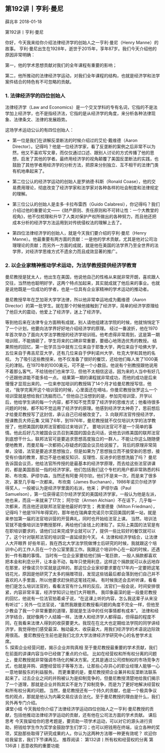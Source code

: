 
## 第192讲丨亨利·曼尼


薛兆丰
2018-01-18

第192讲丨亨利·曼尼


你好，今天我来给你介绍法律经济学的创始人之一亨利·曼尼（Henry Manne）的故事。
亨利·曼尼出生在1928年，逝世于2015年，享年87岁。我们今天介绍他的原因非常明确：

第一，他的学术思想贡献对我们的全年课程有重要的影响；

第二，他所推动的法律经济学运动，对我们全年课程的结构，也就是经济学和法学案件结合的特色有不可忽略的贡献。

### 1. 法律经济学的四位创始人

法律经济学（Law and Economics）是一个交叉学科的专有名词，它指的不是法学加上经济学，也不是指经济法，它指的是从经济学的角度，来分析各种法律现象、法律条文、法律的发展趋势。

这场学术运动公认的有四位创始人：

- 第一位是我们在讲解反垄断法的时候介绍过的艾伦·戴维德（Aaron Director）。记得吗？他是一位经济学家，看了反垄断的案例之后非常不以为然，他又不喜欢写文章，而仅仅通过口述、跟别人讨论的方式传播了他的思想，启发了其他的学者。最终用经济学的视角颠覆了美国反垄断法的实践，也鼓励了其他学者用经济学的分析方法，把原来分别独立、互不相干的法律门类有机地串起来了。

- 第二位公认的经济学运动的创始人是罗纳德·科斯（Ronald Coase），他的交易费用理论，彻底改变了经济学家和法学家对各种各样的社会制度和法律规定的理解。

- 第三位公认的创始人是圭多·卡拉布雷西（Guido Calabresi），你记得吗？我们介绍过他的重要论文——《财产原则、责任原则和不可转让性：一个大教堂的视角》，他不仅梳理和升华了人类对保护产权所做出的各种努力，而且他还把成本分析的经济学方法运用到对传统侵权法的理解上去了。

- 第四位法律经济学的创始人，就是今天我们要介绍的亨利·曼尼（Henry Manne）。他最重要有两方面的贡献：一是他的学术贡献，尤其是他对公司治理理论的贡献；而另外一方面的成就，就是他在美国的法学界乃至全世界的法学界，对经济学思维方式不遗余力而且成效显著的推广。

### 2. 以企业家精神推动学术运动，为法学教授提供经济学教育

曼尼教授是犹太人，他出生在美国，他说他自己的性格从来就非常开朗，喜欢跟人交往，当然他也聪明好学，这两个特点加起来，其实就成就了他后来的事业。也就是说他既是一位成功的学者，也是一位具有企业家精神的学术运动的推动者。


曼尼教授早年在芝加哥大学学法律，所以他非常幸运地成为戴维德（Aaron Director）的第一批学生。就在那个时候他接触到了经济学，简单的经济学原理给了他巨大的震动，他爱上了经济学，迷上了经济学。

等到他后来在法律专业方面稍有成就，别人请他组建法学院的时候，他就悄悄定下了一个计划，他要向法学界好好地介绍经济学的原理。
经过一番波折，他在1970年首次举办了面向大学法学教授的经济学培训班。他考虑得非常周到，这是第一期培训班，不能搞砸了，学生将来的口碑非常重要，要细心地筛选优秀的教授。
结果照他的回忆，第一批学员当中就有三位来自于耶鲁大学，两位来自于哈佛大学，五位来自于弗吉尼亚大学，还有几位来自于伊利诺州大学、杜克大学和其他的名校。
为了吸引这些教授来，他不仅准备了很好的餐饮，还给他们每人发了1000美元的津贴。在1970年的1000美元，可不是一个小数目。他说有个别教授跟他说用不着那么客气，不给钱他们也来学习，但他不太相信这话，因为来的人当中有好几个还跟他讲能不能多给一点。
结果第一期的课程就非常成功，而他的成功是后来慢慢才显现出来的。一位来参加培训的教授隔了14个月才给曼尼教授写信，他说，“我学完离开这个培训营的时候，心里面还在嘀咕，你曼尼教授张罗这么一个培训营就是想给我们洗脑而已。”
但他自己没想到的是，参加完培训营，开学以后，他给学生讲的每一个内容，都不知不觉贯穿了经济学的思维方式；他看待很多问题的时候，都不知不觉运用了经济学的原理。他感到经济学太神奇了，思前想后才给曼尼教授写了这封信，承认自己已经被改变了。
3. 向联邦法官传授经济学，授课教员大师云集
又隔了6年，到1976年，曼尼教授就不仅仅培训大学的法学教授了，他把美国的联邦法官都招过来培训了。
要培训法官可不是一个简单的事情。他此后好几次被国会议员召到美国的国会去问话，说他去训练美国的联邦法官到底想干什么，联邦法官可是要追求思想高度独立的一群人，不能让你这么随随便便地教育，而曼尼每一次都把心存疑虑的国会议员给说服了。
背后的原理非常简单，没错，法官是要追求思想独立，但是如果为了思想独立而不接受新的思想，接受有价值的教育，那岂不是也被反知识、反理性、反进步的思想洗脑了吗？
曼尼告诉国会议员，他给法官所传授的是最基本的经济学原理，而去给这些法官讲课的，都是美国首屈一指的经济学家。他们包括我们这个专栏的用户都非常熟悉的科斯、布坎南、萨缪尔森，当然还有阿曼·阿尔钦。他们不是来一次，而是来了很多次，甚至几乎每一次都来。
布坎南（James Buchanan），1986年诺贝尔经济学得奖人，一般被认为是经济学里面的右派，他来；
萨缪尔森（Paul Samuelson），第一位获得诺贝尔经济学奖的美国经济学家，一般认为他是左派，他也来，而且一来就来了17次；
阿尔钦（Armen Alchian）不在话下，几乎每一次都来，而且他还说联邦法官是他最好的学生；
弗里德曼（Milton Friedman），记得吗？他是1976年得奖的，那年他在瑞典拿完诺贝尔奖回美国的第一站，就是来参加第一届的法官培训营的开营典礼，同时也开始给法官上课。
当然，培训法官就不能像培训法学教授那样，再给他们金钱上的津贴了。实际上美国的法官是有在职培训要求的，请他们过来完成学业就可以了，提供一些比较好的餐饮就可以了。这个针对联邦法官的培训营一直延续到今天。
4. 法律和经济学结合，让法律人大开眼界
好些年前，我在西北大学法学院做博士后研究的时候，我就跟这个培训中心的工作人员在一个办公室里面工作。我跟这个培训中心在一起的时候，还遇到一件有趣的事情。
当时有一位企业家要给他们捐一笔巨款，一般人捐款都喜欢把本金和利息分开，让本金不动，每年只使用利息，这样这个捐款就可以永远地存在那里，好像诺贝尔奖就是这样的。那这位企业家却要求要在17年内一定要把这笔钱花光，原因是他研究了太多的捐赠项目，发现这些钱最后都会落到他们自己并不喜欢的人手里面，所以他要求赶快把这笔钱花掉。
有时候我还会去听听课，看看他们是怎么培训法官的，看看法官有什么样的反应。法官们一般会说，时间安排很紧，内容非常丰富，经济学知识让他们大开眼界。
我印象最深的是一段曼尼教授的回忆，他说有一位法官拍着桌子说，“在这课上听的内容，怎么我这辈子从来没有听过”；另外一位法官说，“虽然我跟曼尼教授看问题的角度不完全一样，但他至少教会了我一个非常重要的道理，那就是生活中的任何事情都有成本”。
法律和经济学结合，就好像两个人结婚一样。法律人和经济学人都得益，但得益的程度不同，在我看来法律人得到的收获要更大。我现在在北大也定期给法学院的同学讲经济学，我觉得他们感受最深、触动最大、收获最大，用我们经济学的术语说边际效用很高。
曼尼教授在生前也是我们北京大学法律经济学研究中心的名誉学术主席。    
5. 探索企业经营问题，揭示企业并购真相
至于曼尼教授最重要的学术贡献，我们在前面的讲课内容当中已经做了重点的介绍。
比如在经营权和所有权分离的问题上，曼尼教授就非常强调市场化的解决方案。尤其是通过公司控制权的市场竞争方式，也就是并购、调整经营班子等等方法，让那些心存异心的职业经理人能够一心一意地替股东的利益服务。
而更重要的是，曼尼教授把企业兼并和反垄断法联系起来了。过去企业之间的并购被认为是抑制竞争的，但曼尼教授清楚地给我们揭示了一个道理，那就是企业并购其实不是为了抑制竞争，而是为了更好地解决经营权和所有权分离的问题。
当然，曼尼教授还有一个持久的贡献，也是一个极具争议性的观点，那就是他认为内幕交易应该合法化。至于曼尼教授的理由是什么，我们另外再专门介绍。    
课堂小结
今天我给你介绍了法律经济学运动四位创始人之一亨利·曼尼教授的贡献，包括他推动法律经济学运动的贡献，还有他在公司法方面的学术贡献。
课后思考
今天我留给你的思考题是，要资助一项学术运动，可以对它的源头进行资助，把钱给学生作为奖学金鼓励学生们学习；也可以把钱用在终端，设立各种的奖项，奖励那些取得了研究成果的人。你认为这两种方法哪一种更有效呢？
欢迎你给我留言，我们下节课再见。
推荐阅读：
第132讲丨所有权和经营权的分离
第136讲丨恶意收购的重要功能